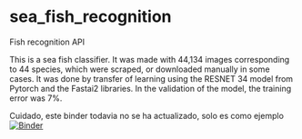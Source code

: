# sea_fish_recognition
Fish recognition API

This is a sea fish classifier.  It was made with 44,134 images corresponding to 44 species, which were scraped, or downloaded manually in some cases. It was done by transfer of learning using the RESNET 34 model from Pytorch and the Fastai2 libraries. In the validation of the model, the training error was 7%.

Cuidado, este binder todavia no se ha actualizado, solo es como ejemplo
[![Binder](https://mybinder.org/badge_logo.svg)](https://mybinder.org/v2/gh/chekos/testing-streamlit-mybinder/master?urlpath=proxy/8501/)
